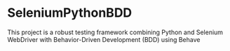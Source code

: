 # SeleniumPythonBDD
This project is a robust testing framework combining Python and Selenium WebDriver with Behavior-Driven Development (BDD) using Behave
